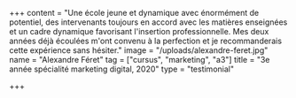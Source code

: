 +++
content = "Une école jeune et dynamique avec énormément de potentiel, des intervenants toujours en accord avec les matières enseignées et un cadre dynamique favorisant l'insertion professionnelle. Mes deux années déjà écoulées m'ont convenu à la perfection et je recommanderais cette expérience sans hésiter."
image = "/uploads/alexandre-feret.jpg"
name = "Alexandre Féret"
tag = ["cursus", "marketing", "a3"]
title = "3e année spécialité marketing digital, 2020"
type = "testimonial"

+++

